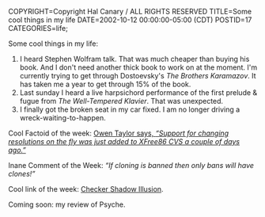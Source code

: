 COPYRIGHT=Copyright Hal Canary / ALL RIGHTS RESERVED
TITLE=Some cool things in my life
DATE=2002-10-12 00:00:00-05:00 (CDT)
POSTID=17
CATEGORIES=life;

Some cool things in my life:

1.  I heard Stephen Wolfram talk. That was much cheaper than buying his book. And I don't need another thick book to work on at the moment. I'm currently trying to get through Dostoevsky's _The Brothers Karamazov_. It has taken me a year to get through 15% of the book.
2.  Last sunday I heard a live harpsichord performance of the first prelude & fugue from _The Well-Tempered Klavier_. That was unexpected.
3.  I finally got the broken seat in my car fixed. I am no longer driving a wreck-waiting-to-happen.

Cool Factoid of the week: [Owen Taylor says, _“Support for changing resolutions on the fly was just added to XFree86 CVS a couple of days ago.”_](http://www.osnews.com/story.php?news_id=1901&page=3)

Inane Comment of the Week: _“If cloning is banned then only bans will have clones!”_

Cool link of the week: [Checker Shadow Illusion](http://www-bcs.mit.edu/people/adelson/checkershadow_illusion.html).

Coming soon: my review of Psyche.
